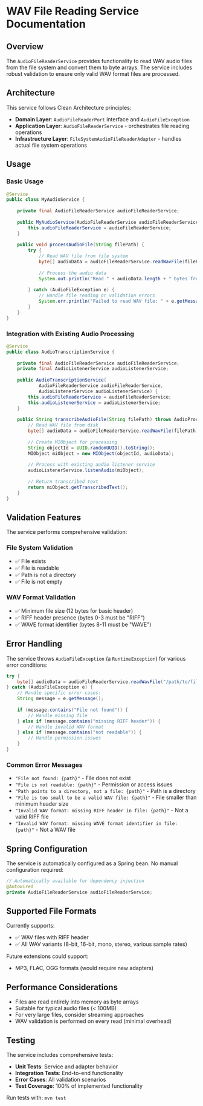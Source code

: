 # WAV File Reading Service Documentation

## Overview

The `AudioFileReaderService` provides functionality to read WAV audio files from the file system and convert them to byte arrays. The service includes robust validation to ensure only valid WAV format files are processed.

## Architecture

This service follows Clean Architecture principles:

- **Domain Layer**: `AudioFileReaderPort` interface and `AudioFileException`
- **Application Layer**: `AudioFileReaderService` - orchestrates file reading operations  
- **Infrastructure Layer**: `FileSystemAudioFileReaderAdapter` - handles actual file system operations

## Usage

### Basic Usage

```java
@Service
public class MyAudioService {
    
    private final AudioFileReaderService audioFileReaderService;
    
    public MyAudioService(AudioFileReaderService audioFileReaderService) {
        this.audioFileReaderService = audioFileReaderService;
    }
    
    public void processAudioFile(String filePath) {
        try {
            // Read WAV file from file system
            byte[] audioData = audioFileReaderService.readWavFile(filePath);
            
            // Process the audio data
            System.out.println("Read " + audioData.length + " bytes from WAV file");
            
        } catch (AudioFileException e) {
            // Handle file reading or validation errors
            System.err.println("Failed to read WAV file: " + e.getMessage());
        }
    }
}
```

### Integration with Existing Audio Processing

```java
@Service
public class AudioTranscriptionService {
    
    private final AudioFileReaderService audioFileReaderService;
    private final AudioListenerService audioListenerService;
    
    public AudioTranscriptionService(
            AudioFileReaderService audioFileReaderService,
            AudioListenerService audioListenerService) {
        this.audioFileReaderService = audioFileReaderService;
        this.audioListenerService = audioListenerService;
    }
    
    public String transcribeAudioFile(String filePath) throws AudioProcessingException, AudioFileException {
        // Read WAV file from disk
        byte[] audioData = audioFileReaderService.readWavFile(filePath);
        
        // Create MIObject for processing
        String objectId = UUID.randomUUID().toString();
        MIObject miObject = new MIObject(objectId, audioData);
        
        // Process with existing audio listener service
        audioListenerService.listenAudio(miObject);
        
        // Return transcribed text
        return miObject.getTranscribedText();
    }
}
```

## Validation Features

The service performs comprehensive validation:

### File System Validation
- ✅ File exists
- ✅ File is readable 
- ✅ Path is not a directory
- ✅ File is not empty

### WAV Format Validation
- ✅ Minimum file size (12 bytes for basic header)
- ✅ RIFF header presence (bytes 0-3 must be "RIFF")
- ✅ WAVE format identifier (bytes 8-11 must be "WAVE")

## Error Handling

The service throws `AudioFileException` (a `RuntimeException`) for various error conditions:

```java
try {
    byte[] audioData = audioFileReaderService.readWavFile("/path/to/file.wav");
} catch (AudioFileException e) {
    // Handle specific error cases:
    String message = e.getMessage();
    
    if (message.contains("File not found")) {
        // Handle missing file
    } else if (message.contains("missing RIFF header")) {
        // Handle invalid WAV format
    } else if (message.contains("not readable")) {
        // Handle permission issues
    }
}
```

### Common Error Messages

- `"File not found: {path}"` - File does not exist
- `"File is not readable: {path}"` - Permission or access issues
- `"Path points to a directory, not a file: {path}"` - Path is a directory
- `"File is too small to be a valid WAV file: {path}"` - File smaller than minimum header size
- `"Invalid WAV format: missing RIFF header in file: {path}"` - Not a valid RIFF file
- `"Invalid WAV format: missing WAVE format identifier in file: {path}"` - Not a WAV file

## Spring Configuration

The service is automatically configured as a Spring bean. No manual configuration required:

```java
// Automatically available for dependency injection
@Autowired
private AudioFileReaderService audioFileReaderService;
```

## Supported File Formats

Currently supports:
- ✅ WAV files with RIFF header
- ✅ All WAV variants (8-bit, 16-bit, mono, stereo, various sample rates)

Future extensions could support:
- MP3, FLAC, OGG formats (would require new adapters)

## Performance Considerations

- Files are read entirely into memory as byte arrays
- Suitable for typical audio files (< 100MB)  
- For very large files, consider streaming approaches
- WAV validation is performed on every read (minimal overhead)

## Testing

The service includes comprehensive tests:

- **Unit Tests**: Service and adapter behavior
- **Integration Tests**: End-to-end functionality
- **Error Cases**: All validation scenarios
- **Test Coverage**: 100% of implemented functionality

Run tests with: `mvn test`